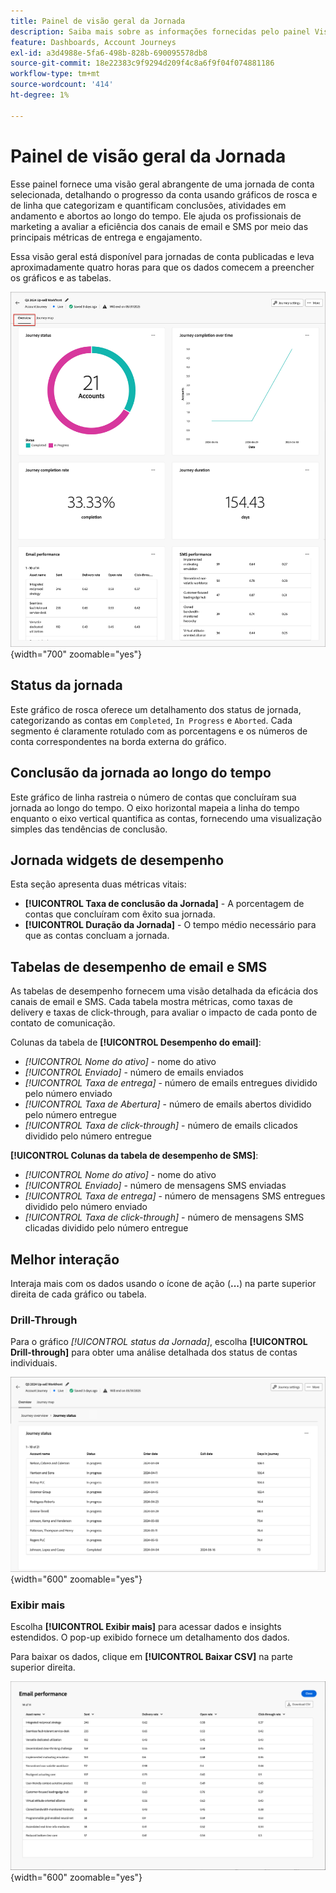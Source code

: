 ```yaml
---
title: Painel de visão geral da Jornada
description: Saiba mais sobre as informações fornecidas pelo painel Visão geral do Jornada e como ele pode ajudar você a monitorar e gerenciar sua estratégia de jornada de conta.
feature: Dashboards, Account Journeys
exl-id: a3d4988e-5fa6-498b-828b-690095578db8
source-git-commit: 18e22383c9f9294d209f4c8a6f9f04f074881186
workflow-type: tm+mt
source-wordcount: '414'
ht-degree: 1%

---
```


# Painel de visão geral da Jornada

Esse painel fornece uma visão geral abrangente de uma jornada de conta selecionada, detalhando o progresso da conta usando gráficos de rosca e de linha que categorizam e quantificam conclusões, atividades em andamento e abortos ao longo do tempo. Ele ajuda os profissionais de marketing a avaliar a eficiência dos canais de email e SMS por meio das principais métricas de entrega e engajamento.

Essa visão geral está disponível para jornadas de conta publicadas e leva aproximadamente quatro horas para que os dados comecem a preencher os gráficos e as tabelas.

![visão geral da Jornada](./assets/journey-overview.png){width="700" zoomable="yes"}

## Status da jornada

Este gráfico de rosca oferece um detalhamento dos status de jornada, categorizando as contas em `Completed`, `In Progress` e `Aborted`. Cada segmento é claramente rotulado com as porcentagens e os números de conta correspondentes na borda externa do gráfico.

## Conclusão da jornada ao longo do tempo

Este gráfico de linha rastreia o número de contas que concluíram sua jornada ao longo do tempo. O eixo horizontal mapeia a linha do tempo enquanto o eixo vertical quantifica as contas, fornecendo uma visualização simples das tendências de conclusão.

## Jornada widgets de desempenho

Esta seção apresenta duas métricas vitais:

* **[!UICONTROL Taxa de conclusão da Jornada]** - A porcentagem de contas que concluíram com êxito sua jornada.
* **[!UICONTROL Duração da Jornada]** - O tempo médio necessário para que as contas concluam a jornada.

## Tabelas de desempenho de email e SMS

As tabelas de desempenho fornecem uma visão detalhada da eficácia dos canais de email e SMS. Cada tabela mostra métricas, como taxas de delivery e taxas de click-through, para avaliar o impacto de cada ponto de contato de comunicação.

Colunas da tabela de **[!UICONTROL Desempenho do email]**:

* _[!UICONTROL Nome do ativo]_ - nome do ativo
* _[!UICONTROL Enviado]_ - número de emails enviados
* _[!UICONTROL Taxa de entrega]_ - número de emails entregues dividido pelo número enviado
* _[!UICONTROL Taxa de Abertura]_ - número de emails abertos dividido pelo número entregue
* _[!UICONTROL Taxa de click-through]_ - número de emails clicados dividido pelo número entregue

**[!UICONTROL Colunas da tabela de desempenho de SMS]**:

* _[!UICONTROL Nome do ativo]_ - nome do ativo
* _[!UICONTROL Enviado]_ - número de mensagens SMS enviadas
* _[!UICONTROL Taxa de entrega]_ - número de mensagens SMS entregues dividido pelo número enviado
* _[!UICONTROL Taxa de click-through]_ - número de mensagens SMS clicadas dividido pelo número entregue
<!-- 
To generate a shareable PDF of your current view, click **[!UICONTROL Export]** at the top right of the page. -->

## Melhor interação

Interaja mais com os dados usando o ícone de ação (**...**) na parte superior direita de cada gráfico ou tabela.

### Drill-Through

Para o gráfico _[!UICONTROL status da Jornada]_, escolha **[!UICONTROL Drill-through]** para obter uma análise detalhada dos status de contas individuais.

![O drill-through para os dados de gráfico](./assets/journey-status-drill-through.png){width="600" zoomable="yes"}
<!--
The applied global filters are carried over to the view and displayed at the top. Click the _Filter_ icon at the top left to filter the data display by journey.-->

### Exibir mais

Escolha **[!UICONTROL Exibir mais]** para acessar dados e insights estendidos. O pop-up exibido fornece um detalhamento dos dados.

Para baixar os dados, clique em **[!UICONTROL Baixar CSV]** na parte superior direita.

![Exibir dados estendidos](./assets/journey-email-performance-view-more.png){width="600" zoomable="yes"}
